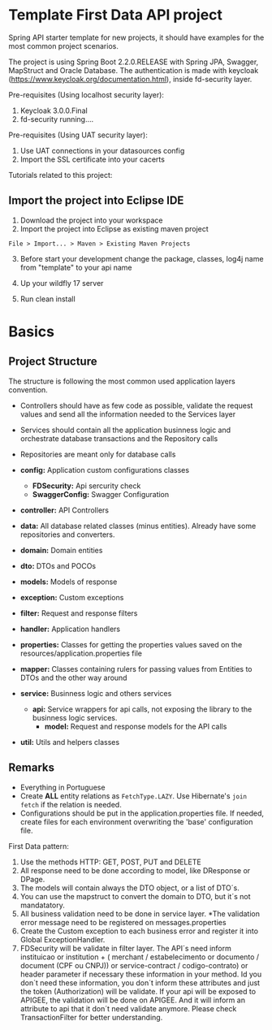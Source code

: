 # Template First Data API project
Spring API starter template for new projects, it should have examples for the most common project scenarios.

The project is using Spring Boot 2.2.0.RELEASE with Spring JPA, Swagger, MapStruct and Oracle Database. The authentication is made with keycloak (https://www.keycloak.org/documentation.html), inside fd-security layer.

Pre-requisites (Using localhost security layer): 
1. Keycloak 3.0.0.Final 
2. fd-security running.... 

Pre-requisites (Using UAT security layer): 
1. Use UAT connections in your datasources config
2. Import the SSL certificate into your cacerts

Tutorials related to this project:

## Import the project into Eclipse IDE

1. Download the project into your workspace
2. Import the project into Eclipse as existing maven project

```
File > Import... > Maven > Existing Maven Projects
```
3. Before start your development change the package, classes, log4j name from "template" to your api name

4. Up your wildfly 17 server 

5. Run clean install

# Basics
## Project Structure
The structure is following the most common used application layers convention.
- Controllers should have as few code as possible, validate the request values and send all the information needed to the Services layer
- Services should contain all the application businness logic and orchestrate database transactions and the Repository calls
- Repositories are meant only for database calls

- **config:** Application custom configurations classes
	- **FDSecurity:** Api sercurity check
	- **SwaggerConfig:** Swagger Configuration

	
- **controller:** API Controllers
- **data:** All database related classes (minus entities). Already have some repositories and converters.
- **domain:** Domain entities
- **dto:** DTOs and POCOs
- **models:** Models of response
- **exception:** Custom exceptions
- **filter:** Request and response filters
- **handler:** Application handlers
- **properties:** Classes for getting the properties values saved on the resources/application.properties file
- **mapper:** Classes containing rulers for passing values from Entities to DTOs and the other way around

- **service:** Businness logic and others services
	- **api:** Service wrappers for api calls, not exposing the library to the businness logic services. 
		- **model:** Request and response models for the API calls
- **util:** Utils and helpers classes

## Remarks
- Everything in Portuguese
- Create **ALL** entity relations as ```FetchType.LAZY```. Use Hibernate's ```join fetch``` if the relation is needed.
- Configurations should be put in the application.properties file. If needed, create files for each environment overwriting the 'base' configuration file.

First Data pattern:
1. Use the methods HTTP: GET, POST, PUT and DELETE 
2. All response need to be done according to model, like DResponse or DPage.
3. The models will contain always the DTO object, or a list of DTO´s.
4. You can use the mapstruct to convert the domain to DTO, but it´s not mandatatory.
5. All business validation need to be done in service layer. *The validation	 error message need to be registered on messages.properties
6. Create the Custom exception to each business error and register it into Global ExceptionHandler. 
7. FDSecurity will be validate in filter layer. The API´s need inform  instituicao or institution + ( merchant / estabelecimento or documento / document (CPF ou CNPJ)) or service-contract / codigo-contrato)  or header parameter if necessary these information in your method. Id you don´t need these information, you don´t inform these attributes and just the token (Authorization) will be validate.
   If your api will be exposed to APIGEE, the validation will be done on APIGEE. And it will inform an attribute to api that it don´t need validate anymore. Please check TransactionFilter for better understanding.

